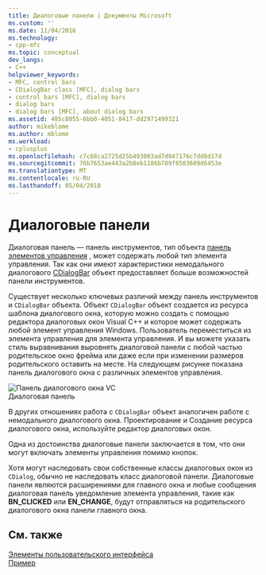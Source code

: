 ```yaml
---
title: Диалоговые панели | Документы Microsoft
ms.custom: ''
ms.date: 11/04/2016
ms.technology:
- cpp-mfc
ms.topic: conceptual
dev_langs:
- C++
helpviewer_keywords:
- MFC, control bars
- CDialogBar class [MFC], dialog bars
- control bars [MFC], dialog bars
- dialog bars
- dialog bars [MFC], about dialog bars
ms.assetid: 485c8055-6bb0-4051-8417-dd2971499321
author: mikeblome
ms.author: mblome
ms.workload:
- cplusplus
ms.openlocfilehash: c7c68ca2725d25b493003ad7d847176c7dd8d17d
ms.sourcegitcommit: 76b7653ae443a2b8eb1186b789f8503609d6453e
ms.translationtype: MT
ms.contentlocale: ru-RU
ms.lasthandoff: 05/04/2018
---
```

# <a name="dialog-bars"></a>Диалоговые панели
Диалоговая панель — панель инструментов, тип объекта [панель элементов управления](../mfc/control-bars.md) , может содержать любой тип элемента управления. Так как они имеют характеристики немодального диалогового [CDialogBar](../mfc/reference/cdialogbar-class.md) объект предоставляет больше возможностей панели инструментов.  
  
 Существует несколько ключевых различий между панель инструментов и `CDialogBar` объекта. Объект `CDialogBar` объект создается из ресурса шаблона диалогового окна, которую можно создать с помощью редактора диалоговых окон Visual C++ и которое может содержать любой элемент управления Windows. Пользователь переместиться из элемента управления для элемента управления. И вы можете указать стиль выравнивания выровнять диалоговой панели с любой частью родительское окно фрейма или даже если при изменении размеров родительского оставить на месте. На следующем рисунке показана панель диалогового окна с различных элементов управления.  
  
 ![Панель диалогового окна VC](../mfc/media/vc378t1.gif "vc378t1")  
Диалоговая панель  
  
 В других отношениях работа с `CDialogBar` объект аналогичен работе с немодального диалогового окна. Проектирование и Создание ресурса диалогового окна, используйте редактор диалоговых окон.  
  
 Одна из достоинства диалоговые панели заключается в том, что они могут включать элементы управления помимо кнопок.  
  
 Хотя могут наследовать свои собственные классы диалоговых окон из `CDialog`, обычно не наследовать класс диалоговой панели. Диалоговые панели являются расширениями для главного окна и любые сообщения диалоговая панель уведомление элемента управления, такие как **BN_CLICKED** или **EN_CHANGE**, будут отправляться на родительского диалогового окна панели главного окна.  
  
## <a name="see-also"></a>См. также  
 [Элементы пользовательского интерфейса](../mfc/user-interface-elements-mfc.md)   
 [Пример](../visual-cpp-samples.md)

